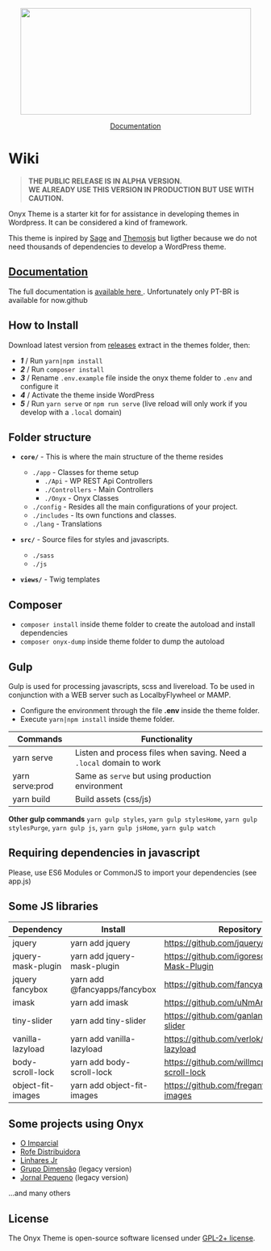 <p align="center">
  <img width="457" height="211" src="https://andremacola.github.io/onyx-theme-doc/img/logo.png">
</p>
<p align="center">
  <a href="https://andremacola.github.io/onyx-theme-doc/"><u>Documentation</u></a>
</p>



# Wiki

> **THE PUBLIC RELEASE IS IN ALPHA VERSION.**  
> **WE ALREADY USE THIS VERSION IN PRODUCTION BUT USE WITH CAUTION.**

Onyx Theme is a starter kit for for assistance in developing themes in Wordpress. It can be considered a kind of framework.

This theme is inpired by [Sage](https://github.com/roots/sage/) and [Themosis](https://www.themosis.com/) but ligther because we do not need thousands of dependencies to develop a WordPress theme.

<!-- Better used with [Onyx Starter Kit](https://github.com/andremacola/wp-onyx-starter) (members only) -->

## [Documentation](https://andremacola.github.io/onyx-theme-doc/)

The full documentation is [available here ](https://andremacola.github.io/onyx-theme-doc/). Unfortunately only PT-BR is available for now.github

## How to Install

Download latest version from [releases](https://github.com/andremacola/onyx-theme/releases) extract in the themes folder, then:

- ***1*** / Run `yarn|npm install`
- ***2*** / Run `composer install`
- ***3*** / Rename `.env.example` file inside the onyx theme folder to `.env` and configure it
- ***4*** / Activate the theme inside WordPress
- ***5*** / Run `yarn serve` or `npm run serve` (live reload will only work if you develop with a `.local` domain)

## Folder structure

- **`core/`** - This is where the main structure of the theme resides
  - `./app` - Classes for theme setup
    - `./Api` - WP REST Api Controllers
    - `./Controllers` - Main Controllers
    - `./Onyx` - Onyx Classes
  - `./config` - Resides all the main configurations of your project.
  - `./includes` - Its own functions and classes.
  - `./lang` - Translations

- **`src/`** - Source files for styles and javascripts.
  - `./sass`
  - `./js`

- **`views/`** - Twig templates

## Composer

- `composer install` inside theme folder to create the autoload and install dependencies
- `composer onyx-dump` inside theme folder to dump the autoload

## Gulp

Gulp is used for processing javascripts, scss and livereload. To be used in conjunction with a WEB server such as LocalbyFlywheel or MAMP.

  - Configure the environment through the file **.env** inside the theme folder.
  - Execute `yarn|npm install` inside theme folder.

|Commands          | Functionality                              |
|------------------|--------------------------------------------|
| yarn serve       | Listen and process files when saving. Need a `.local` domain to work
| yarn serve:prod  | Same as `serve` but using production environment
| yarn build       | Build assets (css/js)

**Other gulp commands**
`yarn gulp styles`, `yarn gulp stylesHome`, `yarn gulp stylesPurge`, `yarn gulp js`, `yarn gulp jsHome`, `yarn gulp watch`

## Requiring dependencies in javascript

Please, use ES6 Modules or CommonJS to import your dependencies (see app.js)

## Some JS libraries

|Dependency        | Install                      | Repository                                        |
|------------------|------------------------------|---------------------------------------------------|
jquery             | yarn add jquery              | https://github.com/jquery/jquery                  |
jquery-mask-plugin | yarn add jquery-mask-plugin  | https://github.com/igorescobar/jQuery-Mask-Plugin |
jquery fancybox    | yarn add @fancyapps/fancybox | https://github.com/fancyapps/fancybox             |
imask              | yarn add imask               | https://github.com/uNmAnNeR/imaskjs               |
tiny-slider        | yarn add tiny-slider         | https://github.com/ganlanyuan/tiny-slider         |
vanilla-lazyload   | yarn add vanilla-lazyload    | https://github.com/verlok/vanilla-lazyload        |
body-scroll-lock   | yarn add body-scroll-lock    | https://github.com/willmcpo/body-scroll-lock      |
object-fit-images  | yarn add object-fit-images   | https://github.com/fregante/object-fit-images     |

## Some projects using Onyx

- [O Imparcial](https://oimparcial.com.br/)
- [Rofe Distribuidora](https://www.rofedistribuidora.com.br/)
- [Linhares Jr](https://linharesjr.com)
- [Grupo Dimensão](http://grupodimensao.com/) (legacy version)
- [Jornal Pequeno](https://jornalpequeno.com.br/) (legacy version)

...and many others

## License

The Onyx Theme is open-source software licensed under [GPL-2+ license](https://www.gnu.org/licenses/old-licenses/gpl-2.0.html).

